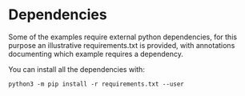 # Dependencies

Some of the examples require external python dependencies, for this purpose
an illustrative requirements.txt is provided, with annotations documenting
which example requires a dependency.

You can install all the dependencies with:

```
python3 -m pip install -r requirements.txt --user
```
